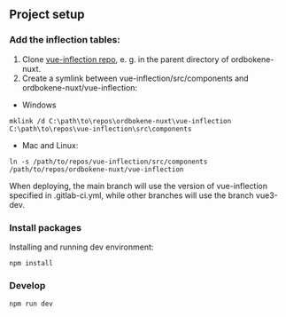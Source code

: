 ## Project setup

### Add the inflection tables:
1. Clone [vue-inflection repo](https://git.app.uib.no/spraksamlingane/vue-inflection), e. g. in the parent directory of ordbokene-nuxt.
2. Create a symlink between vue-inflection/src/components and ordbokene-nuxt/vue-inflection:

- Windows
```console
mklink /d C:\path\to\repos\ordbokene-nuxt\vue-inflection C:\path\to\repos\vue-inflection\src\components

```

- Mac and Linux:
```console
ln -s /path/to/repos/vue-inflection/src/components /path/to/repos/ordbokene-nuxt/vue-inflection
```

When deploying, the main branch will use the version of vue-inflection specified in .gitlab-ci.yml, while other branches will use the branch vue3-dev.


### Install packages
Installing and running dev environment:
```console
npm install
```

### Develop
```console
npm run dev
```
